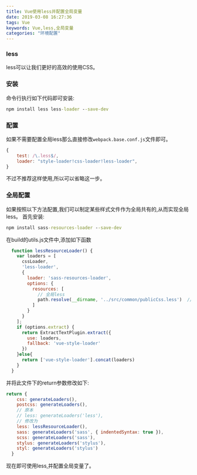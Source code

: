 ```yaml
---
title: Vue使用less并配置全局变量
date: 2019-03-08 16:27:36
tags: Vue
keywords: Vue,less,全局变量
categories: "环境配置"
---
```

### less
less可以让我们更好的高效的使用CSS。
<!--more-->
### 安装
命令行执行如下代码即可安装:
```cmd
npm install less less-loader --save-dev
```
### 配置
如果不需要配置全局less那么直接修改`webpack.base.conf.js`文件即可。
```js
{
    test: /\.less$/,
    loader: "style-loader!css-loader!less-loader",
}
```
不过不推荐这样使用,所以可以省略这一步。
### 全局配置
如果按照以下方法配置,我们可以制定某些样式文件作为全局共有的,从而实现全局less。
首先安装:  
```cmd
npm install sass-resources-loader --save-dev
```

在build的utils.js文件中,添加如下函数
```js
  function lessResourceLoader() {
    var loaders = [
      cssLoader,
      'less-loader',
      {
        loader: 'sass-resources-loader',
        options: {
          resources: [
            // 全局less
            path.resolve(__dirname, '../src/common/publicCss.less')  // 这里就是你的全局less文件
          ]
        }
      }
    ];
    if (options.extract) {
      return ExtractTextPlugin.extract({
        use: loaders,
        fallback: 'vue-style-loader'
      })
    }else{
      return ['vue-style-loader'].concat(loaders)
    }
  }
```
并将此文件下的return参数修改如下:
```js
return {
    css: generateLoaders(),
    postcss: generateLoaders(),
    // 原本
    // less: generateLoaders('less'),
    // 修改为
    less: lessResourceLoader(),
    sass: generateLoaders('sass', { indentedSyntax: true }),
    scss: generateLoaders('sass'),
    stylus: generateLoaders('stylus'),
    styl: generateLoaders('stylus')
  }
```
现在即可使用less,并配置全局变量了。
